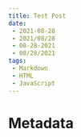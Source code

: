 ```yaml
---
title: Test Post
date:
 - 2021-08-28
 - 2021/08/28
 - 08-28-2021
 - 08/28/2021
tags:
 - Markdown
 - HTML
 - JavaScript
---
```


# Metadata
